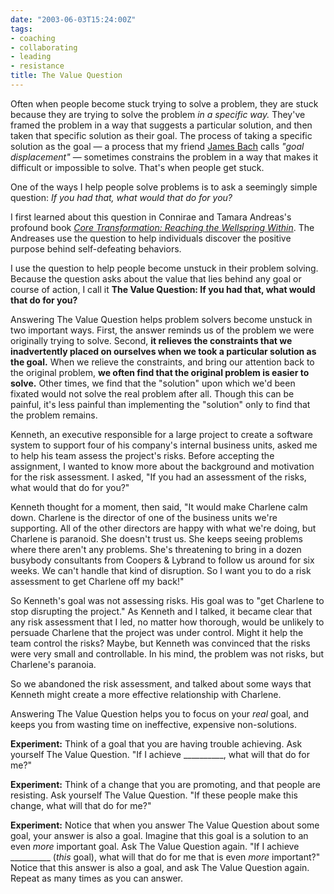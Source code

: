 ```yaml
---
date: "2003-06-03T15:24:00Z"
tags:
- coaching
- collaborating
- leading
- resistance
title: The Value Question
---
```


Often when people become stuck trying to solve a problem, they are stuck because they are trying to solve the problem <em>in a specific way.</em> They've framed the problem in a way that suggests a particular solution, and then taken that specific solution as their goal. The process of taking a specific solution as the goal — a process that my friend <a href="http://www.satisfice.com">James Bach</a> calls <em>"goal displacement"</em> — sometimes constrains the problem in a way that makes it difficult or impossible to solve. That's when people get stuck.

One of the ways I help people solve problems is to ask a seemingly simple question: <em>If you had that, what would that do for you? </em>

I first learned about this question in Connirae and Tamara Andreas's profound book  <em><a href="http://www.amazon.com/exec/obidos/ASIN/0911226338/dalehemer-20">Core Transformation: Reaching the Wellspring Within</a></em>.  The Andreases use the question to help individuals discover the positive purpose behind self-defeating behaviors.

I use the question to help people become unstuck in their problem solving. Because the question asks about the value that lies behind any goal or course of action, I call it <strong>The Value Question: If you had that, what would that do for you?</strong>

Answering The Value Question helps problem solvers become unstuck in two important ways. First, the answer reminds us of the problem we were originally trying to solve. Second, <strong>it relieves the constraints that we inadvertently placed on ourselves when we took a particular solution as the goal.</strong> When we relieve the constraints, and bring our attention back to the original problem, <strong>we often find that the original problem is easier to solve.</strong> Other times, we find that the "solution" upon which we'd been fixated would not solve the real problem after all. Though this can be painful, it's less painful than implementing the "solution" only to find that the problem remains.

Kenneth, an executive responsible for a large project to create a software system to support four of his company's internal business units, asked me to help his team assess the project's risks. Before accepting the assignment, I wanted to know more about the background and motivation for the risk assessment. I asked, "If you had an assessment of the risks, what would that do for you?"

Kenneth thought for a moment, then said, "It would make Charlene calm down. Charlene is the director of one of the business units we're supporting. All of the other directors are happy with what we're doing, but Charlene is paranoid. She doesn't trust us. She keeps seeing problems where there aren't any problems. She's threatening to bring in a dozen busybody consultants from Coopers &amp; Lybrand to follow us around for six weeks. We can't handle that kind of disruption. So I want you to do a risk assessment to get Charlene off my back!"

So Kenneth's goal was not assessing risks. His goal was to "get Charlene to stop disrupting the project." As Kenneth and I talked, it became clear that any risk assessment that I led, no matter how thorough, would be unlikely to persuade Charlene that the project was under control. Might it help the team control the risks? Maybe, but Kenneth was convinced that the risks were very small and controllable. In his mind, the problem was not risks, but Charlene's paranoia.

So we abandoned the risk assessment, and talked about some ways that Kenneth might create a more effective relationship with Charlene.

Answering The Value Question helps you to focus on your <em>real</em> goal, and keeps you from wasting time on ineffective, expensive non-solutions.

<strong>Experiment:</strong> Think of a goal that you are having trouble achieving. Ask yourself The Value Question. "If I achieve __________, what will that do for me?"

<strong>Experiment:</strong> Think of a change that you are promoting, and that people are resisting. Ask yourself The Value Question. "If these people make this change, what will that do for me?"

<strong>Experiment:</strong> Notice that when you answer The Value Question about some goal, your answer is also a goal. Imagine that this goal is a solution to an even <em>more</em> important goal. Ask The Value Question again. "If I achieve __________ (<em>this</em> goal), what will that do for me that is even <em>more</em> important?" Notice that this answer is also a goal, and ask The Value Question again. Repeat as many times as you can answer.

